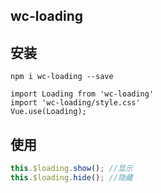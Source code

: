 ## wc-loading

## 安装
```shell
npm i wc-loading --save

import Loading from 'wc-loading'
import 'wc-loading/style.css'
Vue.use(Loading);
```

## 使用
```javascript
this.$loading.show(); //显示
this.$loading.hide(); //隐藏
```